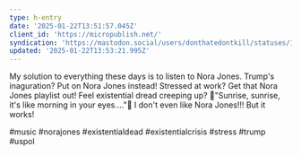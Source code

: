 ```yaml
---
type: h-entry
date: '2025-01-22T13:51:57.045Z'
client_id: 'https://micropublish.net/'
syndication: 'https://mastodon.social/users/donthatedontkill/statuses/113872338273305984'
updated: '2025-01-22T13:53:21.995Z'
---
```

My solution to everything these days is to listen to Nora Jones. Trump's inaguration? Put on Nora Jones instead! Stressed at work? Get that Nora Jones playlist out! Feel existential dread creeping up? 🎵"Sunrise, sunrise, it's like morning in your eyes...."🎵 I don't even like Nora Jones!!! But it works!

#music #norajones #existentialdead #existentialcrisis #stress #trump #uspol
